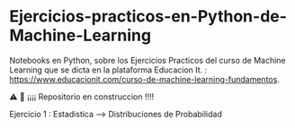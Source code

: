 # Ejercicios-practicos-en-Python-de-Machine-Learning

Notebooks en Python, sobre los Ejercicios Practicos del curso de Machine Learning que se dicta en la plataforma Educacion It. : https://www.educacionit.com/curso-de-machine-learning-fundamentos.


⚠️ 🚧 ¡¡¡¡ Repositorio en construccion !!!!


Ejercicio  1 : Estadistica -->	Distribuciones de Probabilidad

